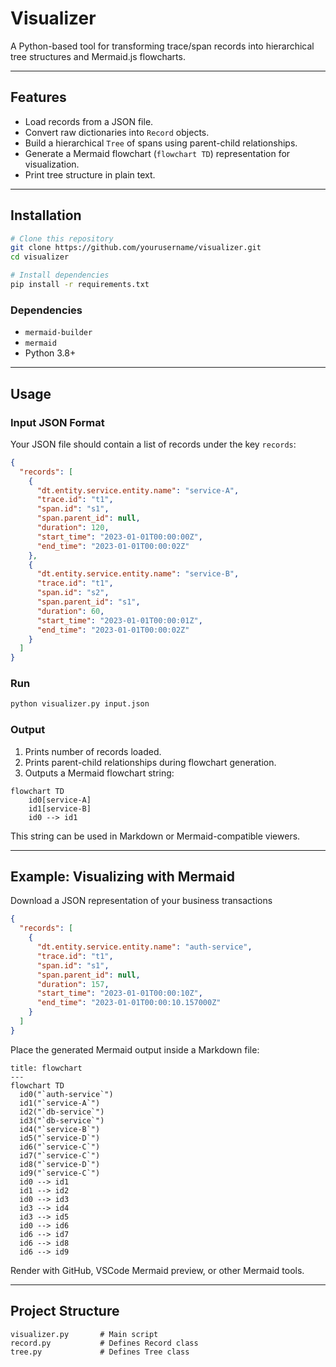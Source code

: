 # Visualizer

A Python-based tool for transforming trace/span records into hierarchical tree structures and Mermaid.js flowcharts.

---

## Features
- Load records from a JSON file.
- Convert raw dictionaries into `Record` objects.
- Build a hierarchical `Tree` of spans using parent-child relationships.
- Generate a Mermaid flowchart (`flowchart TD`) representation for visualization.
- Print tree structure in plain text.

---

## Installation

```bash
# Clone this repository
git clone https://github.com/yourusername/visualizer.git
cd visualizer

# Install dependencies
pip install -r requirements.txt
```

### Dependencies
- `mermaid-builder`
- `mermaid`
- Python 3.8+

---

## Usage

### Input JSON Format
Your JSON file should contain a list of records under the key `records`:

```json
{
  "records": [
    {
      "dt.entity.service.entity.name": "service-A",
      "trace.id": "t1",
      "span.id": "s1",
      "span.parent_id": null,
      "duration": 120,
      "start_time": "2023-01-01T00:00:00Z",
      "end_time": "2023-01-01T00:00:02Z"
    },
    {
      "dt.entity.service.entity.name": "service-B",
      "trace.id": "t1",
      "span.id": "s2",
      "span.parent_id": "s1",
      "duration": 60,
      "start_time": "2023-01-01T00:00:01Z",
      "end_time": "2023-01-01T00:00:02Z"
    }
  ]
}
```

### Run
```bash
python visualizer.py input.json
```

### Output
1. Prints number of records loaded.
2. Prints parent-child relationships during flowchart generation.
3. Outputs a Mermaid flowchart string:

```
flowchart TD
    id0[service-A]
    id1[service-B]
    id0 --> id1
```

This string can be used in Markdown or Mermaid-compatible viewers.

---

## Example: Visualizing with Mermaid
Download a JSON representation of your business transactions


```json
{
  "records": [
    {
      "dt.entity.service.entity.name": "auth-service",
      "trace.id": "t1",
      "span.id": "s1",
      "span.parent_id": null,
      "duration": 157,
      "start_time": "2023-01-01T00:00:10Z",
      "end_time": "2023-01-01T00:00:10.157000Z"
    }
  ]
}
```

Place the generated Mermaid output inside a Markdown file:

```---
title: flowchart
---
flowchart TD
  id0("`auth-service`")
  id1("`service-A`")
  id2("`db-service`")
  id3("`db-service`")
  id4("`service-B`")
  id5("`service-D`")
  id6("`service-C`")
  id7("`service-C`")
  id8("`service-D`")
  id9("`service-C`")
  id0 --> id1
  id1 --> id2
  id0 --> id3
  id3 --> id4
  id3 --> id5
  id0 --> id6
  id6 --> id7
  id6 --> id8
  id6 --> id9

```


Render with GitHub, VSCode Mermaid preview, or other Mermaid tools.

---

## Project Structure
```
visualizer.py       # Main script
record.py           # Defines Record class
tree.py             # Defines Tree class
```
